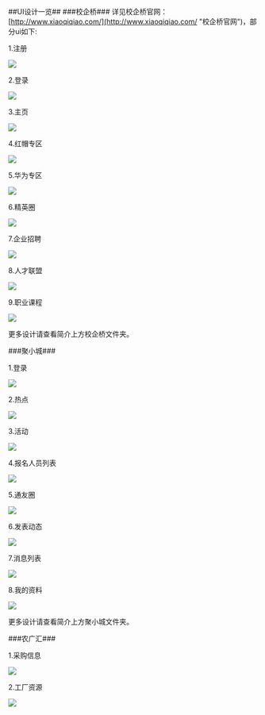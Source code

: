 ##UI设计一览##
###校企桥###
详见校企桥官网：
[http://www.xiaoqiqiao.com/](http://www.xiaoqiqiao.com/ "校企桥官网")，部分ui如下:

1.注册

![](http://i.imgur.com/3SWNTtP.png)


2.登录

![](http://i.imgur.com/zyFPKwC.png)


3.主页

![](http://i.imgur.com/HzPhDCp.jpg)


4.红帽专区

![](http://i.imgur.com/ZYUzTPz.png)


5.华为专区

![](http://i.imgur.com/AlEod17.png)


6.精英圈

![](http://i.imgur.com/PEikXDl.png)


7.企业招聘

![](http://i.imgur.com/8kHA8uy.png)


8.人才联盟

![](http://i.imgur.com/qc9z14w.jpg)


9.职业课程

![](http://i.imgur.com/PRZ8Buo.png)

更多设计请查看简介上方校企桥文件夹。

###聚小城###

1.登录

![](http://i.imgur.com/ZwCrpgM.jpg)


2.热点

![](http://i.imgur.com/n49PKM3.jpg)


3.活动

![](http://i.imgur.com/2BDvaq6.jpg)


4.报名人员列表

![](http://i.imgur.com/UQsM4oh.jpg)


5.通友圈

![](http://i.imgur.com/3VvjDkF.jpg)


6.发表动态

![](http://i.imgur.com/Q7dCf2f.jpg)


7.消息列表

![](http://i.imgur.com/xoR14ZL.jpg)


8.我的资料

![](http://i.imgur.com/tLto6mM.jpg)

更多设计请查看简介上方聚小城文件夹。


###农广汇###

1.采购信息

![](http://i.imgur.com/PXB6Tmg.jpg)

2.工厂资源

![](http://i.imgur.com/DNioZga.jpg)




